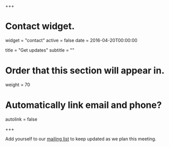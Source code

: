 +++
# Contact widget.
widget = "contact"
active = false
date = 2016-04-20T00:00:00

title = "Get updates"
subtitle = ""

# Order that this section will appear in.
weight = 70

# Automatically link email and phone?
autolink = false

+++

Add yourself to our [mailing list](http://eepurl.com/dIKef1) to keep updated as we plan this meeting.